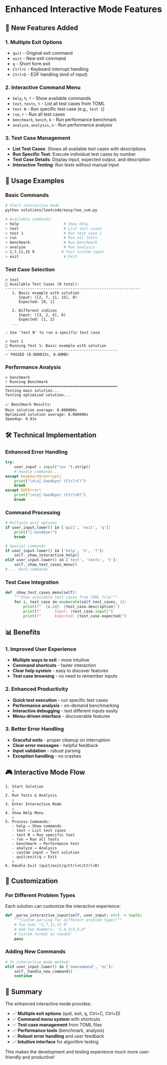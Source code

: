 # Enhanced Interactive Mode Features

## 🎯 **New Features Added**

### 1. **Multiple Exit Options**
- `quit` - Original exit command
- `exit` - New exit command  
- `q` - Short form exit
- `Ctrl+C` - Keyboard interrupt handling
- `Ctrl+D` - EOF handling (end of input)

### 2. **Interactive Command Menu**
- `help`, `h`, `?` - Show available commands
- `test`, `tests`, `t` - List all test cases from TOML
- `test N` - Run specific test case (e.g., `test 1`)
- `run`, `r` - Run all test cases
- `benchmark`, `bench`, `b` - Run performance benchmark
- `analyze`, `analysis`, `a` - Run performance analysis

### 3. **Test Case Management**
- **List Test Cases**: Shows all available test cases with descriptions
- **Run Specific Test**: Execute individual test cases by number
- **Test Case Details**: Display input, expected output, and description
- **Interactive Testing**: Run tests without manual input

## 🚀 **Usage Examples**

### Basic Commands
```bash
# Start interactive mode
python solutions/leetcode/easy/two_sum.py

# Available commands:
> help                    # Show help
> test                    # List test cases
> test 1                  # Run test case 1
> run                     # Run all tests
> benchmark               # Run benchmark
> analyze                 # Run analysis
> 2,7,11,15 9            # Test custom input
> exit                    # Exit
```

### Test Case Selection
```
> test
📝 Available Test Cases (8 total):
------------------------------------------------------------
   1. Basic example with solution
      Input: ([2, 7, 11, 15], 9)
      Expected: [0, 1]

   2. Different indices
      Input: ([3, 2, 4], 6)
      Expected: [1, 2]
   ...

💡 Use 'test N' to run a specific test case

> test 1
🧪 Running Test 1: Basic example with solution
--------------------------------------------------
✅ PASSED (0.000015s, 0.00MB)
```

### Performance Analysis
```
> benchmark
⚡ Running Benchmark
==================================================
Testing main solution...
Testing optimized solution...

📈 Benchmark Results:
Main solution average: 0.000000s
Optimized solution average: 0.000000s
Speedup: 0.81x
```

## 🛠️ **Technical Implementation**

### Enhanced Error Handling
```python
try:
    user_input = input("\n> ").strip()
    # Handle commands...
except KeyboardInterrupt:
    print("\n\n👋 Goodbye! (Ctrl+C)")
    break
except EOFError:
    print("\n\n👋 Goodbye! (Ctrl+D)")
    break
```

### Command Processing
```python
# Multiple exit options
if user_input.lower() in ['quit', 'exit', 'q']:
    print("👋 Goodbye!")
    break

# Special commands
if user_input.lower() in ['help', 'h', '?']:
    self._show_interactive_help()
elif user_input.lower() in ['test', 'tests', 't']:
    self._show_test_cases_menu()
# ... more commands
```

### Test Case Integration
```python
def _show_test_cases_menu(self):
    """Show available test cases from TOML file"""
    for i, test_case in enumerate(self.test_cases, 1):
        print(f"  {i:2d}. {test_case.description}")
        print(f"      Input: {test_case.input}")
        print(f"      Expected: {test_case.expected}")
```

## 📊 **Benefits**

### 1. **Improved User Experience**
- **Multiple ways to exit** - more intuitive
- **Command shortcuts** - faster interaction
- **Clear help system** - easy to discover features
- **Test case browsing** - no need to remember inputs

### 2. **Enhanced Productivity**
- **Quick test execution** - run specific test cases
- **Performance analysis** - on-demand benchmarking
- **Interactive debugging** - test different inputs easily
- **Menu-driven interface** - discoverable features

### 3. **Better Error Handling**
- **Graceful exits** - proper cleanup on interruption
- **Clear error messages** - helpful feedback
- **Input validation** - robust parsing
- **Exception handling** - no crashes

## 🎮 **Interactive Mode Flow**

```
1. Start Solution
   ↓
2. Run Tests & Analysis
   ↓
3. Enter Interactive Mode
   ↓
4. Show Help Menu
   ↓
5. Process Commands:
   - help → Show commands
   - test → List test cases
   - test N → Run specific test
   - run → Run all tests
   - benchmark → Performance test
   - analyze → Analysis
   - custom input → Test solution
   - quit/exit/q → Exit
   ↓
6. Handle Exit (quit/exit/q/Ctrl+C/Ctrl+D)
```

## 🔧 **Customization**

### For Different Problem Types
Each solution can customize the interactive experience:

```python
def _parse_interactive_input(self, user_input: str) -> tuple:
    """Custom parsing for different problem types"""
    # Two Sum: "2,7,11,15 9"
    # Add Two Numbers: "2,4,3|5,6,4"
    # Custom format as needed
    pass
```

### Adding New Commands
```python
# In interactive_mode method:
elif user_input.lower() in ['newcommand', 'nc']:
    self._handle_new_command()
    continue
```

## 🎉 **Summary**

The enhanced interactive mode provides:
- ✅ **Multiple exit options** (quit, exit, q, Ctrl+C, Ctrl+D)
- ✅ **Command menu system** with shortcuts
- ✅ **Test case management** from TOML files
- ✅ **Performance tools** (benchmark, analysis)
- ✅ **Robust error handling** and user feedback
- ✅ **Intuitive interface** for algorithm testing

This makes the development and testing experience much more user-friendly and productive!
